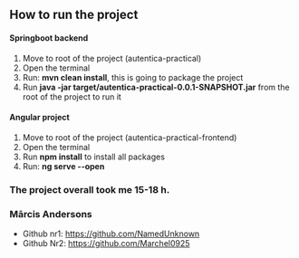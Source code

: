 ## How to run the project
#### Springboot backend
1. Move to root of the project (autentica-practical)
2. Open the terminal
3. Run: **mvn clean install**, this is going to package the project
4. Run **java -jar target/autentica-practical-0.0.1-SNAPSHOT.jar** from the root of the project to run it

#### Angular project
1. Move to root of the project (autentica-practical-frontend)
2. Open the terminal
3. Run **npm install** to install all packages
4. Run: **ng serve --open**


### The project overall took me 15-18 h.

### Mārcis Andersons
- Github nr1: https://github.com/NamedUnknown
- Github Nr2: https://github.com/Marchel0925
